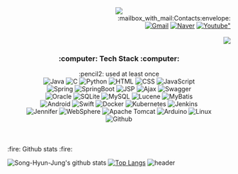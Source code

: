 
<div align="center">
 <img src="https://capsule-render.vercel.app/api?type=waving&color=0:CEF6F5,100:F5A9BC&height=300&section=header&text=HyunJung%20Song&fontSize=70" />
 </br>
 </div>
 <div align="right">
   :mailbox_with_mail:Contacts:envelope:</br>
    <a href="mailto:guswjd661207@gmail.com" target="_blank"><img alt="Gmail" src ="https://img.shields.io/badge/Gmail-EA4335.svg?    style=plastic&logo=Gmail&logoColor=white"/></a>
     <a href="mailto:guswjd661207@naver.com" target="_blank"><img alt="Naver" src ="https://img.shields.io/badge/Naver-03C75A.svg?    style=plastic&logo=Naver&logoColor=white"/></a>
     <a href="https://youtube.com/channel/UCFJ3iOIYPWWMN3zI7otu7bg" target="_blank"><img alt=Youtube" src ="https://img.shields.io/badge/Youtube-FF0000.svg?    style=plastic&logo=Youtube&logoColor=white"/></a>
 </br></br>
    <img src="https://hits.seeyoufarm.com/api/count/incr/badge.svg?url=https%3A%2F%2Fgithub.com%2FSong-Hyun-Jung%2FSong-Hyun-Jung.git&count_bg=%23A1A1A1&title_bg=%23FF9EA6&icon=hey.svg&icon_color=%23E7E7E7&title=hits&edge_flat=false"/>
  </div>  
<div align="center">    

  <div> 
    <h3>:computer: Tech Stack :computer:</h3>
    :pencil2: used at least once </br>
    <img alt="Java" src ="https://img.shields.io/badge/Java-007396.svg?&style=for-the-badge&logo=OpenJDK&logoColor=white"/>
    <img alt="C" src ="https://img.shields.io/badge/C-A8B9CC.svg?&style=for-the-badge&logo=C&logoColor=white"/>
    <img alt="Python" src ="https://img.shields.io/badge/Python-3776AB.svg?&style=for-the-badge&logo=Python&logoColor=white"/>
    <img alt="HTML" src ="https://img.shields.io/badge/HTML-E34F26.svg?&style=for-the-badge&logo=HTML&logoColor=white"/> 
    <img alt="CSS" src ="https://img.shields.io/badge/CSS-1572B6.svg?&style=for-the-badge&logo=CSS&logoColor=white"/> 
    <img alt="JavaScript" src ="https://img.shields.io/badge/JavaScript-F7DF1E.svg?&style=for-the-badge&logo=JavaScript&logoColor=white"/> 
    </br>
    <img alt="Spring" src ="https://img.shields.io/badge/Spring-6DB33F.svg?&style=for-the-badge&logo=Spring&logoColor=white"/> 
    <img alt="SpringBoot" src ="https://img.shields.io/badge/SpringBoot-6DB33F.svg?&style=for-the-badge&logo=Spring Boot&logoColor=white"/>
    <img alt="JSP" src ="https://img.shields.io/badge/Jsp-FA6423.svg?&style=for-the-badge&logo=JSP&logoColor=white"/> 
    <img alt="Ajax" src ="https://img.shields.io/badge/Ajax-40AEF0.svg?&style=for-the-badge&logo=ajax&logoColor=white"/> 
    <img alt="Swagger" src ="https://img.shields.io/badge/swagger-85EA2D.svg?&style=for-the-badge&logo=swagger&logoColor=white"/>
    </br>
     <img alt="Oracle" src ="https://img.shields.io/badge/Oracle-F80000.svg?&style=for-the-badge&logo=Oracle&logoColor=white"/> 
     <img alt="SQLite" src ="https://img.shields.io/badge/SQLite-003B57.svg?&style=for-the-badge&logo=SQLite&logoColor=white"/> 
     <img alt="MySQL" src ="https://img.shields.io/badge/MySQL-4479A1.svg?&style=for-the-badge&logo=MySQL&logoColor=white"/>
     <img alt="Lucene" src ="https://img.shields.io/badge/Lucene-49BDA5.svg?&style=for-the-badge&logo=Lucene&logoColor=white"/>
     <img alt="MyBatis" src ="https://img.shields.io/badge/Mybatis-000000.svg?&style=for-the-badge&logo=mybatis&logoColor=white"/>
    </br>
    <img alt="Android" src ="https://img.shields.io/badge/Android-3DDC84.svg?&style=for-the-badge&logo=Android&logoColor=white"/> 
    <img alt="Swift" src ="https://img.shields.io/badge/Swift-F05138.svg?&style=for-the-badge&logo=Swift&logoColor=white"/>
    <img alt="Docker" src ="https://img.shields.io/badge/Docker-2496ED.svg?&style=for-the-badge&logo=docker&logoColor=white"/> 
    <img alt="Kubernetes" src ="https://img.shields.io/badge/K8S-326CE5.svg?&style=for-the-badge&logo=kubernetes&logoColor=white"/> 
    <img alt="Jenkins" src ="https://img.shields.io/badge/Jenkins-D24939.svg?&style=for-the-badge&logo=Jenkins&logoColor=white"/> 
    </br>
    <img alt="Jennifer" src ="https://img.shields.io/badge/jennifer-A100FF.svg?&style=for-the-badge&logo=jennifer&logoColor=white"/>
    <img alt="WebSphere" src ="https://img.shields.io/badge/websphere-052FAD.svg?&style=for-the-badge&logo=ibm&logoColor=white"/>
    <img alt="Apache Tomcat" src ="https://img.shields.io/badge/Apache Tomcat-F8DC75.svg?&style=for-the-badge&logo=Apache Tomcat&logoColor=white"/> 
    <img alt="Arduino" src ="https://img.shields.io/badge/Arduino-00979D.svg?&style=for-the-badge&logo=Arduino&logoColor=white"/> 
    <img alt="Linux" src ="https://img.shields.io/badge/Linux-FCC624.svg?&style=for-the-badge&logo=Linux&logoColor=white"/> 
    </br>
    <img alt="Github" src ="https://img.shields.io/badge/Github-181717.svg?&style=for-the-badge&logo=Github&logoColor=white"/> 
  </div>
  </br></br></br>
  
</div>

<div>:fire: Github stats :fire:</div>

![Song-Hyun-Jung's github stats](https://github-readme-stats.vercel.app/api?username=Song-Hyun-Jung&show_icons=true&theme=dracula)
[![Top Langs](https://github-readme-stats.vercel.app/api/top-langs/?username=Song-Hyun-Jung&hide=css,scss)](https://github.com/Song-Hyun-Jung/github-readme-stats)
![header](https://capsule-render.vercel.app/api?type=waving&color=0:CEF6F5,100:F5A9BC&height=150&section=footer)
<!--
**Song-Hyun-Jung/Song-Hyun-Jung** is a ✨ _special_ ✨ repository because its `README.md` (this file) appears on your GitHub profile.

Here are some ideas to get you started:

- 🔭 I’m currently working on ...
- 🌱 I’m currently learning ...
- 👯 I’m looking to collaborate on ...
- 🤔 I’m looking for help with ...
- 💬 Ask me about ...
- 📫 How to reach me: ...
- 😄 Pronouns: ...
- ⚡ Fun fact: ...
-->
